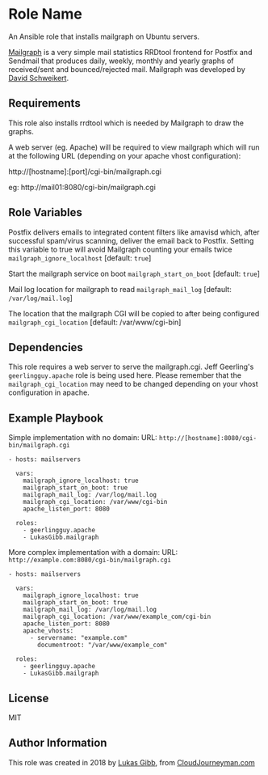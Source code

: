Role Name
=========

An Ansible role that installs mailgraph on Ubuntu servers.

[Mailgraph](https://mailgraph.schweikert.ch/) is a very simple mail statistics RRDtool frontend for Postfix and Sendmail that produces daily, weekly, monthly and yearly graphs of received/sent and bounced/rejected mail. Mailgraph was developed by [David Schweikert](http://david.schweikert.ch/).

Requirements
------------

This role also installs rrdtool which is needed by Mailgraph to draw the graphs.

A web server (eg. Apache) will be required to view mailgraph which will run at the following URL (depending on your apache vhost configuration):

http://[hostname]:[port]/cgi-bin/mailgraph.cgi

eg: http://mail01:8080/cgi-bin/mailgraph.cgi

Role Variables
--------------

Postfix delivers emails to integrated content filters like amavisd which, after successful spam/virus scanning, deliver the email back to Postfix. Setting this variable to true will avoid Mailgraph counting your emails twice 
`mailgraph_ignore_localhost` [default: `true`]

Start the mailgraph service on boot
`mailgraph_start_on_boot` [default: `true`]

Mail log location for mailgraph to read
`mailgraph_mail_log` [default: `/var/log/mail.log`]

The location that the mailgraph CGI will be copied to after being configured
`mailgraph_cgi_location` [default: /var/www/cgi-bin]

Dependencies
------------

This role requires a web server to serve the mailgraph.cgi. Jeff Geerling's `geerlingguy.apache` role is being used here. Please remember that the `mailgraph_cgi_location` may need to be changed depending on your vhost configuration in apache.

Example Playbook
----------------

Simple implementation with no domain:
URL: `http://[hostname]:8080/cgi-bin/mailgraph.cgi`

    - hosts: mailservers
      
      vars: 
        mailgraph_ignore_localhost: true
        mailgraph_start_on_boot: true
        mailgraph_mail_log: /var/log/mail.log
        mailgraph_cgi_location: /var/www/cgi-bin
        apache_listen_port: 8080

      roles:
        - geerlingguy.apache
        - LukasGibb.mailgraph

More complex implementation with a domain:
URL: `http://example.com:8080/cgi-bin/mailgraph.cgi`

    - hosts: mailservers
      
      vars: 
        mailgraph_ignore_localhost: true
        mailgraph_start_on_boot: true
        mailgraph_mail_log: /var/log/mail.log
        mailgraph_cgi_location: /var/www/example_com/cgi-bin
        apache_listen_port: 8080
        apache_vhosts:
          - servername: "example.com"
            documentroot: "/var/www/example_com"

      roles:
        - geerlingguy.apache
        - LukasGibb.mailgraph

License
-------

MIT

Author Information
------------------

This role was created in 2018 by [Lukas Gibb](https://github.com/LukasGibb), from [CloudJourneyman.com](http://www.cloudjourneyman.com/)
